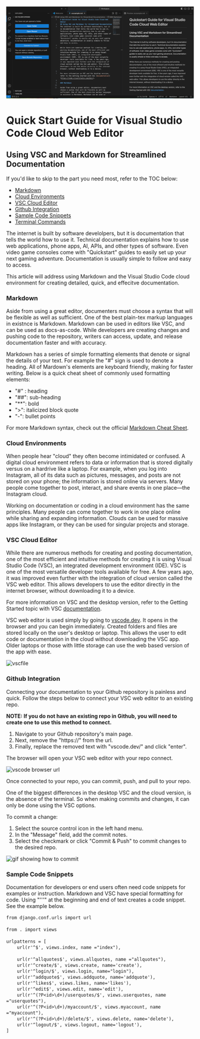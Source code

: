 ![alt text](VSCode.png)

# Quick Start Guide for Visual Studio Code Cloud Web Editor
## Using VSC and Markdown for Streamlined Documentation

If you'd like to skip to the part you need most, refer to the TOC below:

- [Markdown](#markdown)
- [Cloud Environments](#cloud-environments)
- [VSC Cloud Editor](#vsc-cloud-editor)
- [Github Integration](#github-integration)
- [Sample Code Snippets](#sample-code-snippets)
- [Terminal Commands](#terminal-commands)


The internet is built by software develolpers, but it is documentation that tells the world how to use it. Technical documentation explains how to use web applications, phone apps, AI, APIs, and other types of software. Even video game consoles come with "Quickstart" guides to easily set up your next gaming adventure. Documentation is usually simple to follow and easy to access. 

This article will address using Markdown and the Visual Studio Code cloud environment for creating detailed, quick, and effecitve documentation. 

### Markdown

Aside from using a great editor, documenters must choose a syntax that will be flexible as well as sufficient. One of the best plain-tex markup languages in existnce is Markdown. Markdown can be used in editors like VSC, and can be used as docs-as-code. While developers are creating changes and pushing code to the repository, writers can access, update, and release documentation faster and with accuracy. 

Markdown has a series of simple formatting elements that denote or signal the details of your text. For example the "#" sign is used to denote a heading. All of Mardown's elements are keyboard friendly, making for faster writing. Below is a quick cheat sheet of commonly used formatting elements: 

- "#" : heading
- "##": sub-heading
- "**": bold
- ">": italicized block quote
- "-": bullet points

For more Markdown syntax, check out the official [Markdown Cheat Sheet](https://www.markdownguide.org/cheat-sheet/).  

### Cloud Environments

When people hear "cloud" they often become intimidated or confused. A digital cloud environment refers to data or information that is stored digitally versus on a hardrive like a laptop. For example, when you log into Instagram, all of its data such as pictures, messages, and posts are not stored on your phone; the information is stored online via servers. Many people come together to post, interact, and share events in one place—the Instagram cloud. 

Working on documentation or coding in a cloud environment has the same principles. Many people can come together to work in one place online while sharing and expanding information. Clouds can be used for massive apps like Instagram, or they can be used for singular projects and storage. 

### VSC Cloud Editor

While there are numerous methods for creating and posting documentation, one of the most efficient and intuitive methods for creating it is using Visual Studio Code (VSC), an integrated development environment (IDE). VSC is one of the most versatile developer tools available for free. A few years ago, it was improved even further with the integration of cloud version called the VSC web editor. This allows developers to use the editor directly in the internet browser, without downloading it to a device. 

For more information on VSC and the desktop version, refer to the Getting Started topic with VSC [documentation](https://code.visualstudio.com/docs). 

VSC web editor is used simply by going to [vscode.dev](vscode.dev). It opens in the browser and you can begin immediately. Created folders and files are stored locally on the user's desktop or laptop. This allows the user to edit code or documentation in the cloud without downloading the VSC app. Older laptops or those with little storage can use the web based version of the app with ease. 

![vscfile](https://media.giphy.com/media/v1.Y2lkPTc5MGI3NjExamg5aTN0dGt3YWNwNDN4azFpcHY1NXBhZmR0ZTF5NmI4eDJtM3FiMCZlcD12MV9pbnRlcm5hbF9naWZfYnlfaWQmY3Q9Zw/mRJpfetJywbRzAaLkQ/giphy.gif)

### Github Integration

Connecting your documentation to your Github repository is painless and quick. Follow the steps below to connect your VSC web editor to an existing repo. 

**NOTE: If you do not have an existing repo in Github, you will need to create one to use this method to connect.**

1. Navigate to your Github repository's main page. 
2. Next, remove the "https://" from the url.
3. Finally, replace the removed text with "vscode.dev/" and click "enter".

The browser will open your VSC web editor with your repo connect. 

![vscode browser url](https://media.giphy.com/media/v1.Y2lkPTc5MGI3NjExNTUyYm5xY2F2dnEwb3R2Mm9xYW54OHZudXB3N3k2andycmVva216bCZlcD12MV9pbnRlcm5hbF9naWZfYnlfaWQmY3Q9Zw/Bz1BthcAC3wMEVaAt0/giphy.gif) 

Once connected to your repo, you can commit, push, and pull to your repo. 

One of the biggest differences in the desktop VSC and the cloud version, is the absence of the terminal. So when making commits and changes, it can only be done using the VSC options. 

To commit a change: 

1. Select the source control icon in the left hand menu. 
2. In the "Message" field, add the commit notes.
3. Select the checkmark or click "Commit & Push" to commit changes to the desired repo.

![gif showing how to commit](https://media.giphy.com/media/v1.Y2lkPTc5MGI3NjExODYwcHVnYWpwd2Q5dnFoMm8wMjdiaWJjMGxpZ25sbXVsZDIwdGY2ciZlcD12MV9pbnRlcm5hbF9naWZfYnlfaWQmY3Q9Zw/jIqzYjxQbxB5Zk2tFk/giphy.gif)

### Sample Code Snippets

Documentation for developers or end users often need code snippets for examples or instruction. Markdown and VSC have special formatting for code. Using "'''" at the beginning and end of text creates a code snippet. See the example below. 

```
from django.conf.urls import url

from . import views

urlpatterns = [
    url(r'^$', views.index, name ="index"),

    url(r'^allquotes$', views.allquotes, name ="allquotes"),
    url(r'^create/$', views.create, name='create'),
    url(r'^login/$', views.login, name="login"),
    url(r'^addquote$', views.addquote, name='addquote'),
    url(r'^likes$', views.likes, name='likes'),
    url(r'^edit$', views.edit, name='edit'),
    url(r'^(?P<id>\d+)/userquotes/$', views.userquotes, name ="userquotes"),
    url(r'^(?P<id>\d+)/myaccount/$', views.myaccount, name ="myaccount"),
    url(r'^(?P<id>\d+)/delete/$', views.delete, name='delete'),
    url(r'^logout/$', views.logout, name='logout'),
]
```


